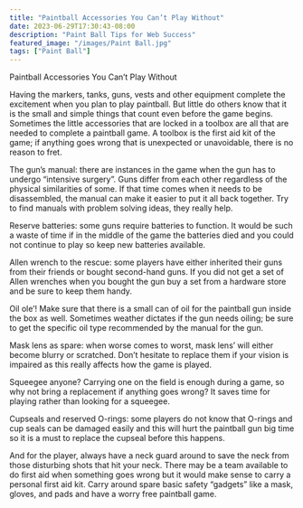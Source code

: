 ```yaml
---
title: "Paintball Accessories You Can’t Play Without"
date: 2023-06-29T17:30:43-08:00
description: "Paint Ball Tips for Web Success"
featured_image: "/images/Paint Ball.jpg"
tags: ["Paint Ball"]
---
```


Paintball Accessories You Can’t Play Without

Having the markers, tanks, guns, vests and other equipment complete the excitement when you plan to play paintball.  But little do others know that it is the small and simple things that count even before the game begins.  Sometimes the little accessories that are locked in a toolbox are all that are needed to complete a paintball game.  A toolbox is the first aid kit of the game; if anything goes wrong that is unexpected or unavoidable, there is no reason to fret.

The gun’s manual: there are instances in the game when the gun has to undergo  “intensive surgery”.  Guns differ from each other regardless of the physical similarities of some.  If that time comes when it needs to be disassembled, the manual can make it easier to put it all back together.  Try to find manuals with problem solving ideas, they really help.

Reserve batteries:  some guns require batteries to function.  It would be such a waste of time if in the middle of the game the batteries died and you could not continue to play so keep new batteries available.  

Allen wrench to the rescue:  some players have either inherited their guns from their friends or bought second-hand guns.  If you did not get a set of Allen wrenches when you bought the gun buy a set from a hardware store and be sure to keep them handy.

Oil ole’!  Make sure that there is a small can of oil for the paintball gun inside the box as well.  Sometimes weather dictates if the gun needs oiling; be sure to get the specific oil type recommended by the manual for the gun.

Mask lens as spare:  when worse comes to worst, mask lens’ will either become blurry or scratched.  Don’t hesitate to replace them if your vision is impaired as this really affects how the game is played.

Squeegee anyone?  Carrying one on the field is enough during a game, so why not bring a replacement if anything goes wrong?  It saves time for playing rather than looking for a squeegee.

Cupseals and reserved O-rings:  some players do not know that O-rings and cup seals can be damaged easily and this will hurt the paintball gun big time so it is a must to replace the cupseal before this happens.

And for the player, always have a neck guard around to save the neck from those disturbing shots that hit your neck.  There may be a team available to do first aid when something goes wrong but it would make sense to carry a personal first aid kit.  Carry around spare basic safety “gadgets” like a mask, gloves, and pads and have a worry free paintball game.





